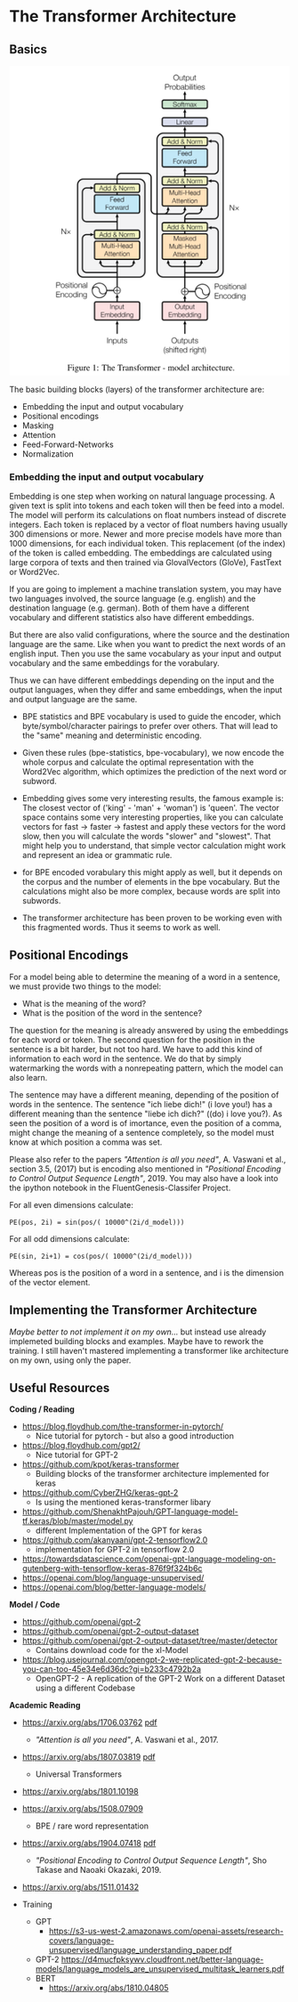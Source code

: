 # The Transformer Architecture

## Basics

![The Transformer - model architecture][TransformerModelArchitecture]

The basic building blocks (layers) of the transformer architecture are:

* Embedding the input and output vocabulary
* Positional encodings
* Masking
* Attention
* Feed-Forward-Networks
* Normalization

### Embedding the input and output vocabulary

Embedding is one step when working on natural language processing. 
A given text is split into tokens and each token will then be feed into a model.
The model will perform its calculations on float numbers instead of discrete integers.
Each token is replaced by a vector of float numbers having usually 300 dimensions or more.
Newer and more precise models have more than 1000 dimensions, for each individual token.
This replacement (of the index) of the token is called embedding.
The embeddings are calculated using large corpora of texts and then trained via GlovalVectors (GloVe), FastText or Word2Vec.   

If you are going to implement a machine translation system, you may have two languages involved, the source language (e.g. english) and the destination language (e.g. german).
Both of them have a different vocabulary and different statistics also have different embeddings.  

But there are also valid configurations, where the source and the destination language are the same. 
Like when you want to predict the next words of an english input.
Then you use the same vocabulary as your input and output vocabulary and the same embeddings for the vorabulary. 

Thus we can have different embeddings depending on the input and the output languages, when they differ and same embeddings, when the input and output language are the same.

* BPE statistics and BPE vocabulary is used to guide the encoder, which byte/symbol/character pairings to prefer over others. 
  That will lead to the "same" meaning and deterministic encoding.
  
* Given these rules (bpe-statistics, bpe-vocabulary), we now encode the whole corpus and calculate the optimal representation with the Word2Vec algorithm, which optimizes the
  prediction of the next word or subword. 
  
* Embedding gives some very interesting results, the famous example is: The closest vector of ('king' - 'man' + 'woman') is 'queen'. 
  The vector space contains some very interesting properties, like you can calculate vectors for fast -> faster -> fastest and apply these 
  vectors for the word slow, then you will calculate the words "slower" and "slowest". 
  That might help you to understand, that simple vector calculation might work and represent an idea or grammatic rule.
  
* for BPE encoded vorabulary this might apply as well, but it depends on the corpus and the number of elements in the bpe vocabulary. 
  But the calculations might also be more complex, because words are split into subwords.
  
* The transformer architecture has been proven to be working even with this fragmented words. Thus it seems to work as well. 

## Positional Encodings

For a model being able to determine the meaning of a word in a sentence, we must provide two things to the model:  

* What is the meaning of the word?
* What is the position of the word in the sentence?

The question for the meaning is already answered by using the embeddings for each word or token. 
The second question for the position in the sentence is a bit harder, but not too hard.
We have to add this kind of information to each word in the sentence.
We do that by simply watermarking the words with a nonrepeating pattern, which the model can also learn.

The sentence may have a different meaning, depending of the position of words in the sentence. 
The sentence "ich liebe dich!" (i love you!) has a different meaning than the sentence "liebe ich dich?" ((do) i love you?).
As seen the position of a word is of imortance, even the position of a comma, might change the meaning of a sentence completely, so the model must know at which position a comma was set.   

Please also refer to the papers _"Attention is all you need"_, A. Vaswani et al., section 3.5, (2017) but is encoding also mentioned in _"Positional Encoding to Control Output Sequence Length"_, 2019. 
You may also have a look into the ipython notebook in the FluentGenesis-Classifer Project.

For all even dimensions calculate:

	PE(pos, 2i) = sin(pos/( 10000^(2i/d_model)))
	
For all odd dimensions calculate:

    PE(sin, 2i+1) = cos(pos/( 10000^(2i/d_model)))

Whereas pos is the position of a word in a sentence, and i is the dimension of the vector element.


## Implementing the Transformer Architecture

*Maybe better to not implement it on my own...* but instead use already implemeted building blocks and examples. Maybe have to rework the training. 
I still haven't mastered implementing a transformer like architecture on my own, using only the paper.
 


## Useful Resources

__Coding / Reading__
* https://blog.floydhub.com/the-transformer-in-pytorch/
  * Nice tutorial for pytorch - but also a good introduction
* https://blog.floydhub.com/gpt2/
  * Nice tutorial for GPT-2 
* https://github.com/kpot/keras-transformer
  * Building blocks of the transformer architecture implemented for keras
* https://github.com/CyberZHG/keras-gpt-2
  * Is using the mentioned keras-transformer libary
* https://github.com/ShenakhtPajouh/GPT-language-model-tf.keras/blob/master/model.py
  * different Implementation of the GPT for keras
* https://github.com/akanyaani/gpt-2-tensorflow2.0
  * implementation for GPT-2 in tensorflow 2.0
* https://towardsdatascience.com/openai-gpt-language-modeling-on-gutenberg-with-tensorflow-keras-876f9f324b6c 
* https://openai.com/blog/language-unsupervised/
* https://openai.com/blog/better-language-models/


__Model / Code__
* https://github.com/openai/gpt-2
* https://github.com/openai/gpt-2-output-dataset
* https://github.com/openai/gpt-2-output-dataset/tree/master/detector
  * Contains download code for the xl-Model
* https://blog.usejournal.com/opengpt-2-we-replicated-gpt-2-because-you-can-too-45e34e6d36dc?gi=b233c4792b2a
  * OpenGPT-2 - A replication of the GPT-2 Work on a different Dataset using a different Codebase

  
__Academic Reading__
* https://arxiv.org/abs/1706.03762  [pdf](https://arxiv.org/pdf/1706.03762)
  * _"Attention is all you need"_,  A. Vaswani et al., 2017.
* https://arxiv.org/abs/1807.03819  [pdf](https://arxiv.org/pdf/1807.03819)
  * Universal Transformers
* https://arxiv.org/abs/1801.10198
* https://arxiv.org/abs/1508.07909  
  * BPE / rare word representation
* https://arxiv.org/abs/1904.07418 [pdf](https://arxiv.org/pdf/1904.07418)
  * _"Positional Encoding to Control Output Sequence Length"_, Sho Takase and Naoaki Okazaki, 2019.
* https://arxiv.org/abs/1511.01432
  
* Training
  * GPT
    * https://s3-us-west-2.amazonaws.com/openai-assets/research-covers/language-unsupervised/language_understanding_paper.pdf
  * GPT-2
    https://d4mucfpksywv.cloudfront.net/better-language-models/language_models_are_unsupervised_multitask_learners.pdf
  * BERT
    * https://arxiv.org/abs/1810.04805
    
[TransformerModelArchitecture]: arxiv1706.03762.the_transformer_model_architecture.figure1.png "The Transformer - model architecture / Source: 'Attention is all you need'"